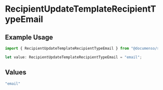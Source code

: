 # RecipientUpdateTemplateRecipientTypeEmail

## Example Usage

```typescript
import { RecipientUpdateTemplateRecipientTypeEmail } from "@documenso/sdk-typescript/models/operations";

let value: RecipientUpdateTemplateRecipientTypeEmail = "email";
```

## Values

```typescript
"email"
```